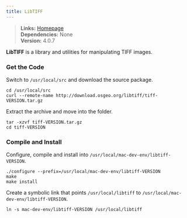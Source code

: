 ```yaml
---
title: LibTIFF
---
```


> **Links:** [Homepage](http://www.remotesensing.org/libtiff/)  
> **Dependencies:** None  
> **Version:** <span id="version">4.0.7</span>

**LibTIFF** is a library and utilities for manipulating TIFF images.


### Get the Code

Switch to `/usr/local/src` and download the source package.

	cd /usr/local/src
	curl --remote-name http://download.osgeo.org/libtiff/tiff-VERSION.tar.gz

Extract the archive and move into the folder.

	tar -xzvf tiff-VERSION.tar.gz
	cd tiff-VERSION


### Compile and Install

Configure, compile and install into `/usr/local/mac-dev-env/libtiff-VERSION`.

	./configure --prefix=/usr/local/mac-dev-env/libtiff-VERSION
	make
	make install

Create a symbolic link that points `/usr/local/libtiff` to `/usr/local/mac-dev-env/libtiff-VERSION`.

	ln -s mac-dev-env/libtiff-VERSION /usr/local/libtiff
